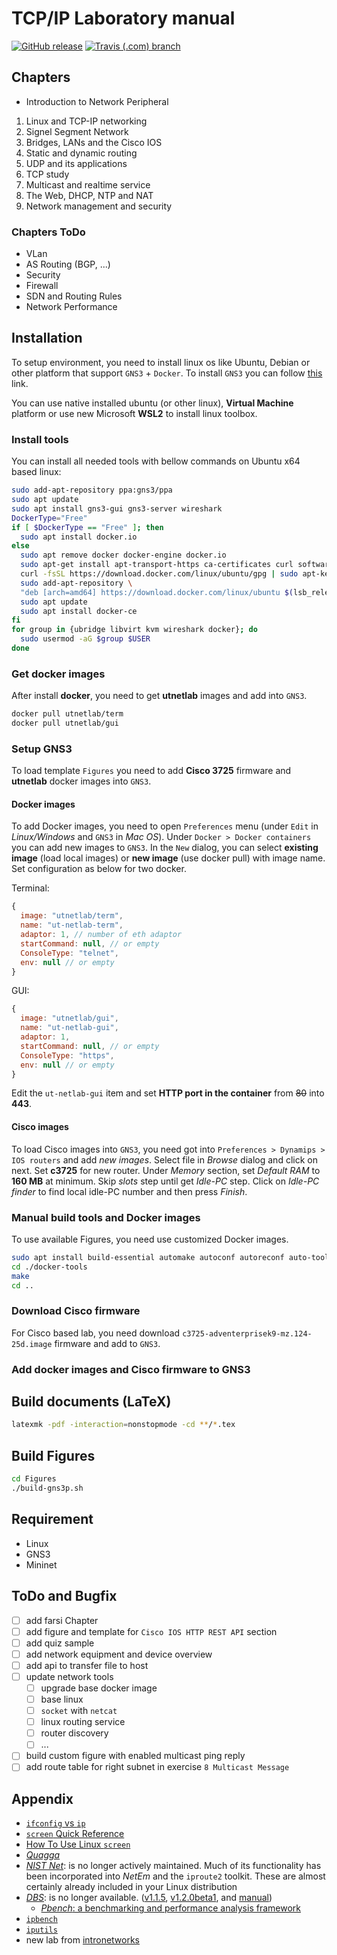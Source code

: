 # TCP/IP Laboratory manual

[![GitHub release](https://img.shields.io/github/release/UT-Network-Lab/TCP-IP-Laboratory.svg?style=flat-square)](https://github.com/UT-Network-Lab/TCP-IP-Laboratory/releases/latest)
[![Travis (.com) branch](https://img.shields.io/travis/com/UT-Network-Lab/TCP-IP-Laboratory/master.svg?style=flat-square)](https://travis-ci.com/UT-Network-Lab/TCP-IP-Laboratory)

## Chapters

* Introduction to Network Peripheral

1. Linux and TCP-IP networking
2. Signel Segment Network
3. Bridges, LANs and the Cisco IOS
4. Static and dynamic routing
5. UDP and its applications
6. TCP study
7. Multicast and realtime service
8. The Web, DHCP, NTP and NAT
9. Network management and security

### Chapters ToDo

* VLan
* AS Routing (BGP, ...)
* Security
* Firewall
* SDN and Routing Rules
* Network Performance

## Installation

To setup environment, you need to install linux os like Ubuntu, Debian or other platform that support `GNS3` + `Docker`. To install `GNS3` you can follow [this](https://docs.gns3.com/1QXVIihk7dsOL7Xr7Bmz4zRzTsJ02wklfImGuHwTlaA4/index.html) link.

You can use native installed ubuntu (or other linux), **Virtual Machine** platform or use new Microsoft **WSL2** to install linux toolbox.

### Install tools

You can install all needed tools with bellow commands on Ubuntu x64 based linux:

```bash
sudo add-apt-repository ppa:gns3/ppa
sudo apt update
sudo apt install gns3-gui gns3-server wireshark
DockerType="Free"
if [ $DockerType == "Free" ]; then
  sudo apt install docker.io
else
  sudo apt remove docker docker-engine docker.io
  sudo apt-get install apt-transport-https ca-certificates curl software-properties-common
  curl -fsSL https://download.docker.com/linux/ubuntu/gpg | sudo apt-key add -
  sudo add-apt-repository \
  "deb [arch=amd64] https://download.docker.com/linux/ubuntu $(lsb_release -cs) stable"
  sudo apt update
  sudo apt install docker-ce
fi
for group in {ubridge libvirt kvm wireshark docker}; do
  sudo usermod -aG $group $USER
done
```

### Get docker images

After install **docker**, you need to get **utnetlab** images and add into `GNS3`.

```bash
docker pull utnetlab/term
docker pull utnetlab/gui
```

### Setup GNS3

To load template `Figures` you need to add **Cisco 3725** firmware and **utnetlab** docker images into `GNS3`.

#### Docker images

To add Docker images, you need to open `Preferences` menu (under `Edit` in *Linux/Windows* and `GNS3` in *Mac OS*). Under `Docker > Docker containers` you can add new images to `GNS3`. In the `New` dialog, you can select **existing image** (load local images) or **new image** (use docker pull) with image name. Set configuration as below for two docker.

Terminal:

```js
{
  image: "utnetlab/term",
  name: "ut-netlab-term",
  adaptor: 1, // number of eth adaptor
  startCommand: null, // or empty
  ConsoleType: "telnet",
  env: null // or empty
}
```

GUI:

```js
{
  image: "utnetlab/gui",
  name: "ut-netlab-gui",
  adaptor: 1,
  startCommand: null, // or empty
  ConsoleType: "https",
  env: null // or empty
}
```

Edit the `ut-netlab-gui` item and set **HTTP port in the container** from ~~80~~ into **443**.

#### Cisco images

To load Cisco images into `GNS3`, you need got into `Preferences > Dynamips > IOS routers` and add *new images*. Select file in *Browse* dialog and click on next. Set **c3725** for new router. Under *Memory* section, set *Default RAM* to **160 MB** at minimum. Skip *slots* step until get *Idle-PC* step. Click on *Idle-PC finder* to find local idle-PC number and then press *Finish*.

### Manual build tools and Docker images

To use available Figures, you need use customized Docker images.

```bash
sudo apt install build-essential automake autoconf autoreconf auto-tools bin-utils
cd ./docker-tools
make
cd ..
```

### Download Cisco firmware

For Cisco based lab, you need download `c3725-adventerprisek9-mz.124-25d.image` firmware and add to `GNS3`.

### Add docker images and Cisco firmware to GNS3

## Build documents (LaTeX)

```bash
latexmk -pdf -interaction=nonstopmode -cd **/*.tex
```

## Build Figures

```bash
cd Figures
./build-gns3p.sh
```

## Requirement

* Linux
* GNS3
* Mininet

## ToDo and Bugfix

* [ ] add farsi Chapter
* [ ] add figure and template for `Cisco IOS HTTP REST API` section
* [ ] add quiz sample
* [ ] add network equipment and device overview
* [ ] add api to transfer file to host
* [ ] update network tools
  * [ ] upgrade base docker image
  * [ ] base linux
  * [ ] `socket` with `netcat`
  * [ ] linux routing service
  * [ ] router discovery
  * [ ] ...
* [ ] build custom figure with enabled multicast ping reply
* [ ] add route table for right subnet in exercise `8 Multicast Message`

## Appendix

* [`ifconfig` vs `ip`](https://p5r.uk/blog/2010/ifconfig-ip-comparison.html)
* [`screen` Quick Reference](http://aperiodic.net/screen/quick_reference)
* [How To Use Linux `screen`](https://linuxize.com/post/how-to-use-linux-screen/)
* [_Quagga_](http://download.savannah.gnu.org/releases/quagga/)
* [_NIST Net_](https://www-x.antd.nist.gov/nistnet/): is no longer actively maintained. Much of its functionality has been incorporated into _NetEm_ and the `iproute2` toolkit. These are almost certainly already included in your Linux distribution
* [_DBS_](http://ns1.ai3.net/products/dbs): is no longer available. ([v1.1.5](http://www.kusa.ac.jp/~yukio-m/dbs/software1.1.5/dbs-1.1.5.tar.gz), [v1.2.0beta1](http://www.kusa.ac.jp/~yukio-m/dbs/software1.2.0beta1/dbs-1.2.0beta1.tar.gz), and [manual](http://www.kusa.ac.jp/~yukio-m/dbs/dbs_man.html))
  * [_Pbench_: a benchmarking and performance analysis framework](https://distributed-system-analysis.github.io/pbench/)
* [`ipbench`](http://ipbench.sourceforge.net)
* [`iputils`](https://github.com/iputils/iputils)
* new lab from [intronetworks](http://intronetworks.cs.luc.edu/)
